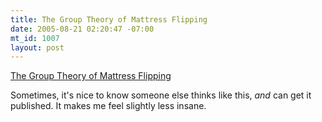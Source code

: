 ```yaml
--- 
title: The Group Theory of Mattress Flipping
date: 2005-08-21 02:20:47 -07:00
mt_id: 1007
layout: post
---
```

[The Group Theory of Mattress Flipping][1]

Sometimes, it's nice to know someone else thinks like this, *and* can get it published. It makes me feel slightly less insane.

   [1]: http://www.americanscientist.org/template/AssetDetail/assetid/45938

